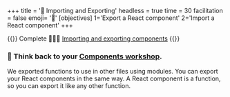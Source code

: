 +++
title = '🚢 Importing and Exporting'
headless = true
time = 30
facilitation = false
emoji= '🧩'
[objectives]
    1='Export a React component'
    2='Import a React component'
+++

{{<note type="narrative" title="React Learn">}}
Complete 🧑🏾‍🎓 [Importing and exporting components](https://react.dev/learn/importing-and-exporting-components)
{{</note>}}

### 🧠 Think back to your [Components workshop](https://cyf-workshops.netlify.app/components-2/).

We exported functions to use in other files using modules. You can export your React components in the same way. A React component is a function, so you can export it like any other function.
